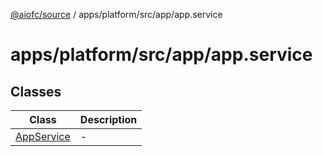 [@aiofc/source](../../../../../index.md) / apps/platform/src/app/app.service

# apps/platform/src/app/app.service

## Classes

| Class | Description |
| ------ | ------ |
| [AppService](classes/AppService.md) | - |
